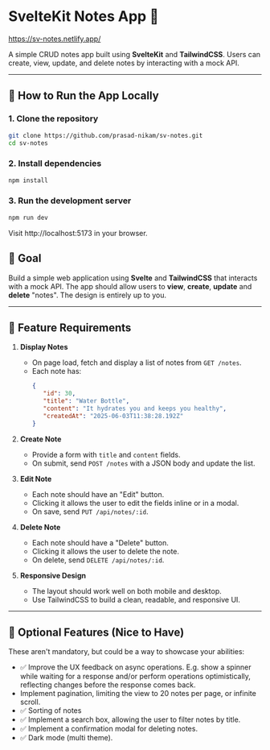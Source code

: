 # SvelteKit Notes App 📒

https://sv-notes.netlify.app/

A simple CRUD notes app built using **SvelteKit** and **TailwindCSS**. Users can create, view, update, and delete notes by interacting with a mock API.

---

## 🚀 How to Run the App Locally

### 1. Clone the repository

```bash
git clone https://github.com/prasad-nikam/sv-notes.git
cd sv-notes
```

### 2. Install dependencies

```bash
npm install
```

### 3. Run the development server

```bash
npm run dev
```

Visit http://localhost:5173 in your browser.

## 🧠 Goal

Build a simple web application using **Svelte** and **TailwindCSS** that interacts with a mock API. The app should allow users to **view**, **create**, **update** and **delete** "notes". The design is entirely up to you.

---

## 📄 Feature Requirements

1. **Display Notes**

   - On page load, fetch and display a list of notes from `GET /notes`.
   - Each note has:
     ```json
     {
     	"id": 30,
     	"title": "Water Bottle",
     	"content": "It hydrates you and keeps you healthy",
     	"createdAt": "2025-06-03T11:38:28.192Z"
     }
     ```

2. **Create Note**

   - Provide a form with `title` and `content` fields.
   - On submit, send `POST /notes` with a JSON body and update the list.

3. **Edit Note**

   - Each note should have an "Edit" button.
   - Clicking it allows the user to edit the fields inline or in a modal.
   - On save, send `PUT /api/notes/:id`.

4. **Delete Note**

   - Each note should have a "Delete" button.
   - Clicking it allows the user to delete the note.
   - On delete, send `DELETE /api/notes/:id`.

5. **Responsive Design**
   - The layout should work well on both mobile and desktop.
   - Use TailwindCSS to build a clean, readable, and responsive UI.

---

## 🚀 Optional Features (Nice to Have)

These aren't mandatory, but could be a way to showcase your abilities:

- ✅ Improve the UX feedback on async operations. E.g. show a spinner while waiting for a response and/or perform operations optimistically, reflecting changes before the response comes back.
- Implement pagination, limiting the view to 20 notes per page, or infinite scroll.
- ✅ Sorting of notes
- ✅ Implement a search box, allowing the user to filter notes by title.
- ✅ Implement a confirmation modal for deleting notes.
- ✅ Dark mode (multi theme).

